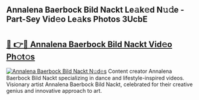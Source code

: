 ## Annalena Baerbock Bild Nackt Le𝚊k𝚎d N𝚞𝚍e - Part-Sey Vid𝚎o Le𝚊ks Photos 3UcbE

# <h2><a href="http://fb0nn0.evod.top/?m=Annalena+Baerbock+Bild+Nackt">🔗 👉🔴 Annalena Baerbock Bild Nackt Vid𝚎o Ph𝚘t𝚘s</a></h2>

[![Annalena Baerbock Bild Nackt N𝚞d𝚎s](https://i.imgur.com/8V9OHl7.gif)](http://fb0nn0.evod.top/?m=Annalena+Baerbock+Bild+Nackt)
Content creator Annalena Baerbock Bild Nackt specializing in dance and lifestyle-inspired videos. Visionary artist Annalena Baerbock Bild Nackt, celebrated for their creative genius and innovative approach to art. 
